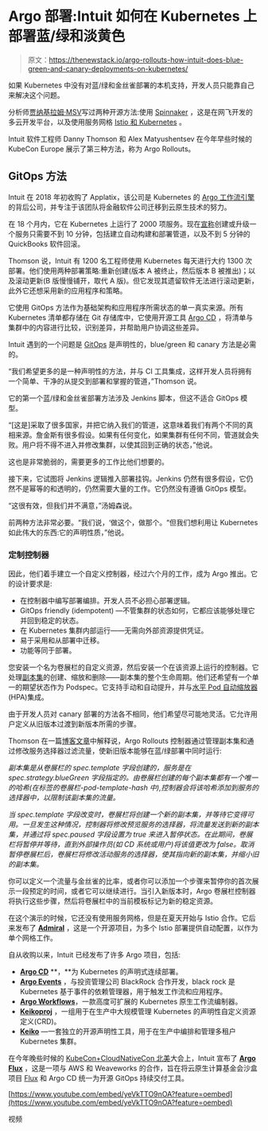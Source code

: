 # Argo 部署:Intuit 如何在 Kubernetes 上部署蓝/绿和淡黄色

> 原文：<https://thenewstack.io/argo-rollouts-how-intuit-does-blue-green-and-canary-deployments-on-kubernetes/>

如果 Kubernetes 中没有对蓝/绿和金丝雀部署的本机支持，开发人员只能靠自己来解决这个问题。

分析师[贾纳基拉姆·MSV](https://thenewstack.io/author/janakiram/)写过两种开源方法:使用 [Spinnaker](https://thenewstack.io/getting-started-spinnaker-kubernetes/) ，这是在网飞开发的多云开发平台，以及使用服务网格 [Istio 和 Kubernetes](https://thenewstack.io/tutorial-blue-green-deployments-with-kubernetes-and-istio/) 。

Intuit 软件工程师 Danny Thomson 和 Alex Matyushentsev 在今年早些时候的 KubeCon Europe 展示了第三种方法，称为 Argo Rollouts。

## GitOps 方法

Intuit 在 2018 年初收购了 Applatix，该公司是 Kubernetes 的 [Argo 工作流引擎](https://blog.argoproj.io/introducing-argo-a-container-native-workflow-engine-for-kubernetes-55c0b4b76fac)的背后公司，并专注于该团队将金融软件公司迁移到云原生技术的努力。

在 18 个月内，它在 Kubernetes 上运行了 2000 项服务。现在[宣称](https://www.cncf.io/case-study/intuit/)创建或升级一个服务只需要不到 10 分钟，包括建立自动构建和部署管道，以及不到 5 分钟的 QuickBooks 软件回滚。

Thomson 说，Intuit 有 1200 名工程师使用 Kubernetes 每天进行大约 1300 次部署。他们使用两种部署策略:重新创建(版本 A 被终止，然后版本 B 被推出)；以及滚动更新(B 版慢慢铺开，取代 A 版)。但它发现其遗留软件无法进行滚动更新，此外它还想采用新的应用程序和策略。

它使用 GitOps 方法作为基础架构和应用程序所需状态的单一真实来源。所有 Kubernetes 清单都存储在 Git 存储库中，它使用开源工具 [Argo CD](https://github.com/argoproj/argo-cd) ，将清单与集群中的内容进行比较，识别差异，并帮助用户协调这些差异。

Intuit 遇到的一个问题是 [GitOps](https://thenewstack.io/what-is-gitops-and-why-it-might-be-the-next-big-thing-for-devops/) 是声明性的，blue/green 和 canary 方法是必需的。

“我们希望更多的是一种声明性的方法，并与 CI 工具集成，这样开发人员将拥有一个简单、干净的从提交到部署和掌握的管道，”Thomson 说。

它的第一个蓝/绿和金丝雀部署方法涉及 Jenkins 脚本，但这不适合 GitOps 模型。

“[这是]采取了很多国家，并把它纳入我们的管道，这意味着我们有两个不同的真相来源。詹金斯有很多假设。如果有任何变化，如果集群有任何不同，管道就会失败。用户将不得不进入并修改集群，以使其回到正确的状态，”他说。

这也是非常脆弱的，需要更多的工作比他们想要的。

接下来，它试图将 Jenkins 逻辑推入部署挂钩。Jenkins 仍然有很多假设，它仍然不是幂等的和透明的，仍然需要大量的工作。它仍然没有遵循 GitOps 模型。

“这很有效，但我们并不满意，”汤姆森说。

前两种方法非常必要。“我们说，‘做这个，做那个。“但我们想利用让 Kubernetes 如此伟大的东西:它的声明性质，”他说。

### 定制控制器

因此，他们着手建立一个自定义控制器，经过六个月的工作，成为 Argo 推出。它的设计要求是:

*   在控制器中编写部署编排。开发人员不必担心部署逻辑。
*   GitOps friendly (idempotent) —不管集群的状态如何，它都应该能够处理它并回到稳定的状态。
*   在 Kubernetes 集群内部运行——无需向外部资源提供凭证。
*   易于采用和从部署中迁移。
*   功能等同于部署。

您安装一个名为卷展栏的自定义资源，然后安装一个在该资源上运行的控制器。它处理[副本集](https://kubernetes.io/docs/concepts/workloads/controllers/replicaset/)的创建、缩放和删除——副本集的整个生命周期。他们还希望有一个单一的期望状态作为 Podspec。它支持手动和自动提升，并与[水平 Pod 自动缩放器](https://kubernetes.io/docs/tasks/run-application/horizontal-pod-autoscale/) (HPA)集成。

由于开发人员对 canary 部署的方法各不相同，他们希望尽可能地灵活。它允许用户定义从旧版本过渡到新版本所需的步骤。

Thomson 在一篇[博客文章](https://blog.argoproj.io/introducing-argo-rollouts-59dd0fad476c)中解释说，Argo Rollouts 控制器通过管理副本集和通过修改服务选择器过滤流量，使新旧版本能够在蓝/绿部署中同时运行:

*副本集是从卷展栏的 spec.template 字段创建的，服务是在 spec.strategy.blueGreen 字段指定的。由卷展栏创建的每个副本集都有一个唯一的哈希(在标签的卷展栏-pod-template-hash 中),控制器会将该哈希添加到服务的选择器中，以限制该副本集的流量。*

*当 spec.template 字段改变时，卷展栏将创建一个新的副本集，并等待它变得可用。一旦发生这种情况，控制器将修改预览服务的选择器，将流量发送到新的副本集，并通过将 spec.paused 字段设置为 true 来进入暂停状态。在此期间，卷展栏将暂停并等待，直到外部操作员(如 CD 系统或用户)将该值更改为 false。取消暂停卷展栏后，卷展栏将修改活动服务的选择器，使其指向新的副本集，并缩小旧的副本集。*

你可以定义一个流量与金丝雀的比率，或者你可以添加一个步骤来暂停你的首次展示一段预定的时间，或者它可以继续进行。当引入新版本时，Argo 卷展栏控制器将执行这些步骤，然后将卷展栏中的当前模板标记为新的稳定资源。

在这个演示的时候，它还没有使用服务网格，但是在夏天开始与 Istio 合作。它后来发布了 [**Admiral**](https://github.com/istio-ecosystem/admiral) ，这是一个开源项目，为多个 Istio 部署提供自动配置，以作为单个网格工作。

自从收购以来，Intuit 已经发布了许多 Argo 项目，包括:

*   **[Argo CD](https://github.com/argoproj/argo-cd)** **，**为 Kubernetes 的声明式连续部署。
*   **[Argo Events](https://github.com/argoproj/argo-events)** ，与投资管理公司 BlackRock 合作开发，black rock 是 Kubernetes 基于事件的依赖管理器，用于触发工作流和应用程序。
*   **[Argo Workflows](https://github.com/argoproj/argo)**，一款高度可扩展的 Kubernetes 原生工作流编制器。
*   **[Keikoproj](https://github.com/keikoproj/keiko)** ，一组用于在生产中大规模管理 Kubernetes 的声明性自定义资源定义(CRD)。
*   [**Keiko**](https://github.com/keikoproj/keiko) —一套独立的开源声明性工具，用于在生产中编排和管理多租户 Kubernetes 集群。

在今年晚些时候的 [KubeCon+CloudNativeCon 北美](https://events19.linuxfoundation.org/events/kubecon-cloudnativecon-north-america-2019/)大会上，Intuit 宣布了 **[Argo Flux](https://www.itopstimes.com/gitops/itops-open-source-project-of-the-week-argo-flux/)** ，这是一项与 AWS 和 Weaveworks 的合作，旨在将云原生计算基金会沙盒项目 [Flux](https://github.com/fluxcd) 和 Argo CD 统一为开源 GitOps 持续交付工具。

[https://www.youtube.com/embed/yeVkTTO9nOA?feature=oembed](https://www.youtube.com/embed/yeVkTTO9nOA?feature=oembed)

视频

<svg xmlns:xlink="http://www.w3.org/1999/xlink" viewBox="0 0 68 31" version="1.1"><title>Group</title> <desc>Created with Sketch.</desc></svg>
